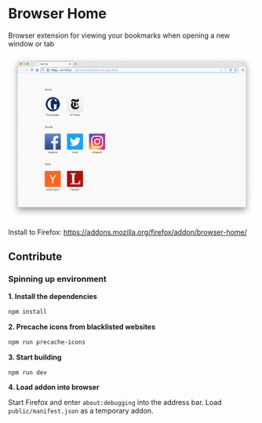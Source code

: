 # Browser Home

Browser extension for viewing your bookmarks when opening a new window or tab

![Screenshot of Browser Home](screenshot.png)

Install to Firefox: https://addons.mozilla.org/firefox/addon/browser-home/

## Contribute

### Spinning up environment

**1. Install the dependencies**

```bash
npm install
```

**2. Precache icons from blacklisted websites**

```bash
npm run precache-icons
```

**3. Start building**

```bash
npm run dev
```

**4. Load addon into browser**

Start Firefox and enter `about:debugging` into the address bar. Load `public/manifest.json` as a temporary addon.

